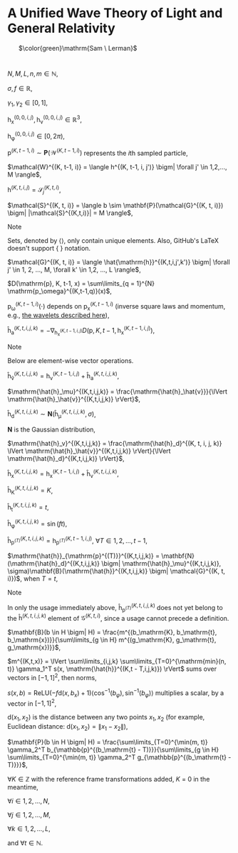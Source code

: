 # A Unified Wave Theory of Light and General Relativity

&ensp;&ensp;&ensp; $\color{green}\mathrm{Sam \ Lerman}$

#

$`N, M, L, n, m \in \mathbb{N}`$,

$`\sigma, f \in \mathbb{R}`$, 

$`\gamma_1, \gamma_2 \in [0, 1]`$,

$`\mathrm{h_x}^{(0,0,i,j)}, \mathrm{h_v}^{(0,0,i,j)} \in \mathbb{R}^3`$, 

$`\mathrm{h_\varphi}^{(0,0,i,j)} \in [0, 2\pi)`$,

$`\mathrm{p}^{(K, t-1, i)} \sim \mathbf{P}(\mathcal{W}^{(K, t-1, i)})`$ represents the $i\text{th}$ sampled particle,

$`\mathcal{W}^{(K, t-1, i)} = \langle h^{(K, t-1, i, j')} \bigm| \forall j' \in 1,2,..., M \rangle`$,

$`\mathrm{h}^{(K, t, i, j)} = \mathcal{S}_j^{(K, t, i)}`$,

$`\mathcal{S}^{(K, t, i)} = \langle b \sim \mathbf{P}(\mathcal{G}^{(K, t, i)}) \bigm| |\mathcal{S}^{(K,t,i)}| = M \rangle`$,

> [!NOTE]
> Sets, denoted by $\langle \rangle$, only contain unique elements. Also, GitHub's LaTeX doesn't support { } notation.

$`\mathcal{G}^{(K, t, i)} = \langle \hat{\mathrm{h}}^{(K,t,i,j',k')} \bigm| \forall j' \in 1, 2, ..., M, \forall k' \in 1,2, ..., L \rangle`$,

$`D(\mathrm{p}, K, t-1, x) = \sum\limits_{q = 1}^{N} \mathrm{p_\omega}^{(K,t-1,q)}(x)`$,

$`\mathrm{p_\omega}^{(K,t-1,i)}(\cdot)`$ depends on $`\mathrm{p_x}^{(K,t-1,i)}`$ (inverse square laws and momentum, e.g., [the wavelets described here](https://github.com/animal-tree/Writing-stuff-2/blob/main/Theories/Bendy-Ball.md)),

$`\mathrm{\hat{h}_a}^{(K,t,i,j,k)} = - \nabla_{\mathrm{h_x}^{(K,t-1,i,j)}} D(\mathrm{p}, K, t-1, \mathrm{h_x}^{(K,t-1,i,j)})`$,

> [!NOTE]
> Below are element-wise vector operations.

$`\mathrm{\hat{h}_\hat{v}}^{(K, t, i, j, k)} = \mathrm{h_v}^{(K, t-1, i, j)} + \mathrm{\hat{h}_a}^{(K, t,i,j,k)}`$,

$`\mathrm{\hat{h}_\mu}^{(K,t,i,j,k)} = \frac{\mathrm{\hat{h}_\hat{v}}}{\lVert \mathrm{\hat{h}_\hat{v}}^{(K,t,i,j,k)} \rVert}`$,

$`\mathrm{\hat{h}_d}^{(K,t,i,j,k)} \sim \mathbf{N}(\mathrm{\hat{h}_\mu}^{(K,t,i,j,k)}, \sigma)`$,

$`\mathbf{N}`$ is the Gaussian distribution,

$`\mathrm{\hat{h}_v}^{(K,t,i,j,k)} = \frac{\mathrm{\hat{h}_d}^{(K, t, i, j, k)} \lVert \mathrm{\hat{h}_\hat{v}}^{(K,t,i,j,k)} \rVert}{\lVert \mathrm{\hat{h}_d}^{(K,t,i,j,k)} \rVert}`$,

$`\mathrm{\hat{h}_x}^{(K,t,i,j,k)} = \mathrm{h_x}^{(K,t-1,i,j)} + \mathrm{\hat{h}_v}^{(K,t,i,j,k)}`$,

$`\mathrm{\hat{h}_K}^{(K,t,i,j,k)} = K`$, 

$`\mathrm{\hat{h}_t}^{(K,t,i,j,k)} = t`$, 

$`\mathrm{\hat{h}_\varphi}^{(K,t,i,j,k)} = \sin(ft)`$,

$`\mathrm{\hat{h}}_{\mathrm{p}^{(T)}}^{(K,t,i,j,k)} = \mathrm{h}_{\mathrm{p}^{(T)}}^{(K,t-1,i,j)}, \ \forall T \in 1, 2, ..., t - 1`$,

$`\mathrm{\hat{h}}_{\mathrm{p}^{(T)}}^{(K,t,i,j,k)} = \mathbf{N}(\mathrm{\hat{h}_d}^{(K,t,i,j,k)} \bigm| \mathrm{\hat{h}_\mu}^{(K,t,i,j,k)}, \sigma)\mathbf{B}(\mathrm{\hat{h}}^{(K,t,i,j,k)} \bigm| \mathcal{G}^{(K, t, i)})`$, when $T = t$,

> [!NOTE]
> In only the usage immediately above, $\mathrm{\hat{h}}_{\mathrm{p}^{(T)}}^{(K,t,i,j,k)}$ does not yet belong to the $\mathrm{\hat{h}}^{(K,t,i,j,k)}$ element of $\mathcal{G}^{(K, t, i)}$, since a usage cannot precede a definition.

$`\mathbf{B}(b \in H \bigm| H) = \frac{m^{(b_\mathrm{K}, b_\mathrm{t}, b_\mathrm{x})}}{\sum\limits_{g \in H} m^{(g_\mathrm{K}, g_\mathrm{t}, g_\mathrm{x})}}`$,

$`m^{(K,t,x)} = \lVert \sum\limits_{i,j,k} \sum\limits_{T=0}^{\mathrm{min}(n, t)} \gamma_1^T s(x, \mathrm{\hat{h}}^{(K,t - T,i,j,k)}) \rVert`$ sums over vectors in $`[-1, 1]^2`$, then norms,

$`s(x,b) = \mathrm{ReLU}(-f \mathrm{d}(x, b_\mathrm{x}) + 1)\langle \cos^{-1}(b_\varphi), \sin^{-1}(b_\varphi) \rangle`$ multiplies a scalar, by a vector in $`[-1, 1]^2`$,

$`\mathrm{d}(x_1, x_2)`$ is the distance between any two points $x_1, x_2$ (for example, Euclidean distance: $`\mathrm{d}(x_1, x_2) = \lVert x_1 - x_2 \rVert`$),

$`\mathbf{P}(b \in H \bigm| H) = \frac{\sum\limits_{T=0}^{\min(m, t)} \gamma_2^T b_{\mathbb{p}^{(b_\mathrm{t} - T)}}}{\sum\limits_{g \in H} \sum\limits_{T=0}^{\min(m, t)} \gamma_2^T g_{\mathbb{p}^{(b_\mathrm{t} - T)}}}`$,

$`\forall K \in \mathbb{Z}`$ with the reference frame transformations added, $`K`$ $`=`$ $`0`$ in the meantime,

$`\forall i \in 1, 2, ..., N`$, 

$`\forall j \in 1, 2, ..., M`$, 

$`\forall k \in 1,2, ..., L`$, 

and $`\forall t \in \mathbb{N}`$.

